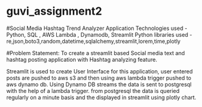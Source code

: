 # guvi_assignment2
#Social Media Hashtag Trend Analyzer Application
Technologies used -Python, SQL , AWS Lambda , Dynamodb,  Streamlit
Python libraries used -  re,json,boto3,random,datetime,sqlalchemy,streamlit,lorem,time,plotly

#Problem Statement:
To create a streamlit based Social media text and hashtag posting application with  Hashtag analyzing feature.

Streamlit is used to create User Interface for this application, user entered posts are pushed to aws s3 and then using aws lambda trigger pushed to aws dynamo db. Using Dynamo DB streams the data is sent to postgresql with the help of a lambda trigger. from postgresql the data is queried regularly on a minute basis and the displayed in streamlit using plotly chart.